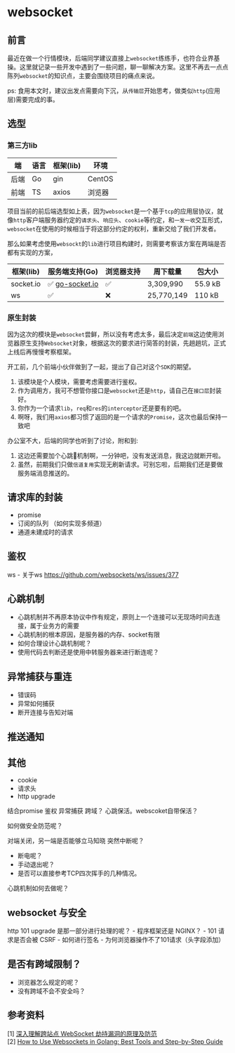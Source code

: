 # websocket

## 前言
最近在做一个行情模块，后端同学建议直接上`websocket`练练手，也符合业界基操。这里就记录一些开发中遇到了一些问题，聊一聊解决方案。这里不再去一点点陈列`websocket`的知识点，主要会围绕项目的痛点来说。    

ps: 食用本文时，建议出发点需要向下沉，从`传输层`开始思考，做类似`http`(应用层)需要完成的事。


## 选型

### 第三方lib
| 端 | 语言 | 框架(lib) | 环境 |
| --- | --- | --- | --- |
| 后端 | Go | gin |  CentOS |
| 前端 | TS | axios | 浏览器|

项目当前的前后端选型如上表，因为`websocket`是一个基于`tcp`的应用层协议，就像`http`客户端服务器约定的`请求头`、`响应头`、`cookie`等约定，和`一发一收`交互形式，`websocket`在使用的时候相当于将这部分约定的权利，重新交给了我们开发者。    

那么如果考虑使用`websockt`的`lib`进行项目构建时，则需要考察该方案在两端是否都有实现的方案，


| 框架(lib) | 服务端支持(Go) | 浏览器支持 | 周下载量 | 包大小 |
| --- | --- | --- | --- | --- |
| socket.io | ✅ [go-socket.io](https://github.com/googollee/go-socket.io) | ✅ | 3,309,990  | 55.9 kB |
| ws | ✅ | ❌ | 25,770,149 | 110 kB |

### 原生封装
因为这次的模块是`websocket`尝鲜，所以没有考虑太多，最后决定`前端`这边使用浏览器原生支持`Websocket`对象，根据这次的要求进行简答的封装，先趟趟坑，正式上线后再慢慢考察框架。

开工前，几个前端小伙伴做到了一起，提出了自己对这个`SDK`的期望。

1. 该模块是个人模块，需要考虑需要进行鉴权。
2. 作为调用方，我可不想管你接口是`websocket`还是`http`，请自己在`接口层`封装好。
3. 你作为一个请求`lib`，`req`和`res`的`interceptor`还是要有的吧。
4. 啊呀，我们用`axios`都习惯了返回的是一个请求的`Promise`，这次也最后保持一致吧

办公室不大，后端的同学也听到了讨论，附和到:

1. 这边还需要加个心跳💓机制啊，一分钟吧，没有发送消息，我这边就断开啦。    
2. 虽然，前期我们只做`信道复用`实现无刷新请求。可别忘啦，后期我们还是要做服务端消息推送的。
 
## 请求库的封装
* promise
* 订阅的队列 （如何实现多频道）
* 通道未建成时的请求

## 鉴权
ws - 关于ws
https://github.com/websockets/ws/issues/377

## 心跳机制
* 心跳机制并不再原本协议中作有规定，原则上一个连接可以无现场时间去连接，属于业务方的需要
* 心跳机制的根本原因，是服务器的内存、socket有限
* 如何合理设计心跳机制呢？
* 使用代码去判断还是使用中转服务器来进行断连呢？

## 异常捕获与重连
* 错误码
* 异常如何捕获
* 断开连接与告知对端

## 推送通知

## 其他
* cookie
* 请求头
* http upgrade


结合promise
鉴权
异常捕获
跨域？
心跳保活。webscoket自带保活？

如何做安全防范呢？

对端关闭，另一端是否能够立马知晓
突然中断呢？
   * 断电呢？
   * 手动退出呢？
   * 是否可以直接参考TCP四次挥手的几种情况。

心跳机制如何去做呢？

## websocket 与安全
http 101 upgrade 是那一部分进行处理的呢？
    - 程序框架还是 NGINX？
    - 101 请求是否会被 CSRF
    - 如何进行签名
    - 为何浏览器操作不了101请求（头字段添加）

## 是否有跨域限制？
* 浏览器怎么规定的呢？
* 没有跨域不会不安全吗？


## 参考资料
[1] [深入理解跨站点 WebSocket 劫持漏洞的原理及防范](https://www.ibm.com/developerworks/cn/java/j-lo-websocket-cross-site/index.html)    
[2] [How to Use Websockets in Golang: Best Tools and Step-by-Step Guide](https://yalantis.com/blog/how-to-build-websockets-in-go)





























<!-- ![](/blog_assets/websocket_cover.png)
### 从前的替代方案
1️⃣ `长短轮询` 
当`websocket`还没有出现的时候，我们需要实时接收来自于服务器的信息时，通常会使用`长轮询`的策略。  
2️⃣ `http流` 
##### 长短轮询
1️⃣ 是客户端发送一个http请求到服务端，然后保持连接的选项打开。服务器接受到请求后，会一直保持链接的打开状态，直到服务器在稍后返回信息，然后一次长轮询结束。   
2️⃣ 客户端收到信息之后，会马上在此发起下一次长轮询请求。 


![](/blog_assets/long_pull.png) 
3️⃣ 短轮询就是我们最容易理解的，客户端不断发送请求到服务端，询问最新情况的方法，请求数目会大大增加。  
##### http流 
1️⃣ 不同于轮询，http的特点是指打开一个请求，然后保持请求的打开，然后周期性地向浏览器发送数据,这就是我们所说的`Commet`。  
2️⃣ 在`Commet`基础上，`SSE`是浏览器所支持的`服务端推送的实现方案`。
![](/blog_assets/SSE_1.png)  
![](/blog_assets/SSE_2.png)    

##### 缺点
1️⃣ 并不是正式的手法，而是类与`hacks`手法来实现实时通信。
2️⃣ 会消耗更多的资源，如`CPU`、`内存`和`带宽`等。

### Html5时代的 web socket
#### 兼容性 
![](/blog_assets/websocket_capacity.png) 
#### 优点
1️⃣ 浏览器与服务器的全双工(full-duplex)
2️⃣ 最初建立需要`http`协议的的协助，其他时候直接基于`TCP`完成通信
3️⃣ 不适用http协议的好处是，可以不详http那样携带大量的无用数据，传送的数据包比较小，更适合移动端的开发。  
4️⃣ 可以使用数据流的形式实现各种应用数据交换  

#### 缺点
1️⃣ 也不再享有在一些本由浏览器提供的服务和优化，如状态管理、压缩、缓存等  
2️⃣ 因为Web Socket协议不同于http协议，所以现有的服务器是不能够直接用于Websocket通信的(另外要添加插件兼容)。在不允许使用 `Websocket`的情况下，使用`xhr`+`SSE`也可以实现双向通信。   

#### 其他附属点
1️⃣ 使用`new`关键字返回的是一个socket连接的句柄，我们可以在句柄上监听事件，常见有`error` `open` `close`事件。  
2️⃣ `error`事件可以返回的event参数中，附带了`wasClean` `code`  `reason`属性，用于给调用者分析错误日志。  

#### 发送端
```js
// 创建连接
var ws = new Websocket('wss://api.com/newRecord');
// 连接出现错误处理
ws.onerror  = function(error){}
// 连接关闭时调用
ws.onclose = function(){}
// 连接建立的时候调用
ws.onopen =function(){}
// 发送消息
ws.send("这是一条发送给服务器的信息......");
ws.onmessage = function(msg){
    if(msg.data instanceof Blob){
        // 处理二进制信息
        processBlob(msg.data);
    }else{
        // 获得文本信息
        processTest(msg.data)
    }
}
```
#### 传输过程
`websocket`支持文本和二进制传输，浏览器如果接收到文本数据，则会将数据转换为`DOMString`对象，如果是`二进制数据`或者`Blob`对象，可以直接将其转交给应用或将其转化为`ArrayBuffer`。
#### 接收端
```js
ws.onopen = function(){
    socket.send("Hello server!"); 
  socket.send(JSON.stringify({'msg': 'payload'}));

  var buffer = new ArrayBuffer(128);
  socket.send(buffer);

  var intview = new Uint32Array(buffer);
  socket.send(intview);

  var blob = new Blob([buffer]);
  socket.send(blob); 
}
```
### WS 与 WSS 
1️⃣ ws协议：普通请求，占用与http相同的80端口
2️⃣ wss协议：类似于https,基于SSL的安全传输，占用与tls相同的443端口

### 相关类库
`Socket.io`针对不同浏览器对`Websocket`的支持不同，抹平了差异性，为实施应用提供跨平台实时通信的库。

## 总结
`Websocket`协议为实时通信双向通信而设计，提供了高效、灵活的文本和二进制数据传输，同时也错过了浏览器为http提供的一些服务，在使用时需要应用自己实现。Websocket不能完全替代HTTP、XHR等机制，开发时候需要权衡各种方式的优缺点来达到最好的实践。 -->

<!-- ### 参考文章
[WebSocket 浅析](https://juejin.im/entry/58bd0579128fe1007e5c62c7)  
[Javascript高级程序设计 - 第三版]() -->
